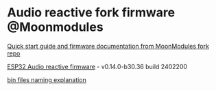 # Audio reactive fork firmware @Moonmodules

[Quick start guide and firmware documentation from MoonModules fork repo](https://mm.kno.wled.ge)

[ESP32 Audio reactive firmware](https://github.com/srg74/WLED-wemos-shield/tree/master/resources/Firmware/@MoonModules/latest) - v0.14.0-b30.36 build 2402200

[bin files naming explanation](https://mm.kno.wled.ge/moonmodules/Installing-and-Compiling/#configurations)
